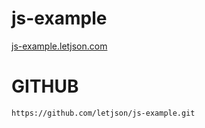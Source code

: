 # js-example

[js-example.letjson.com](https://js-example.letjson.com/)

# GITHUB

    https://github.com/letjson/js-example.git
